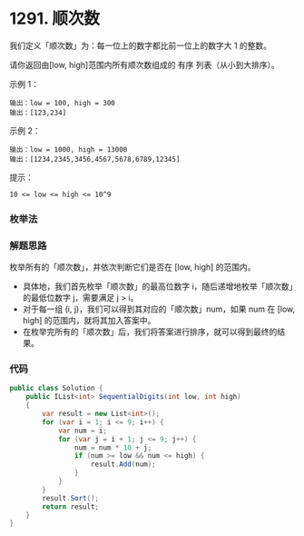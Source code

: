 # 1291. 顺次数
我们定义「顺次数」为：每一位上的数字都比前一位上的数字大 1 的整数。

请你返回由[low, high]范围内所有顺次数组成的 有序 列表（从小到大排序）。

示例 1：
```
输出：low = 100, high = 300
输出：[123,234]
```
示例 2：
```
输出：low = 1000, high = 13000
输出：[1234,2345,3456,4567,5678,6789,12345]
```

提示：
```
10 <= low <= high <= 10^9
```
### 枚举法
### 解题思路
枚举所有的「顺次数」，并依次判断它们是否在 [low, high] 的范围内。
+ 具体地，我们首先枚举「顺次数」的最高位数字 i，随后递增地枚举「顺次数」的最低位数字 j，需要满足 j > i。
+ 对于每一组 (i, j)，我们可以得到其对应的「顺次数」num，如果 num 在 [low, high] 的范围内，就将其加入答案中。
+ 在枚举完所有的「顺次数」后，我们将答案进行排序，就可以得到最终的结果。

### 代码
```csharp
public class Solution {
    public IList<int> SequentialDigits(int low, int high)
    {
        var result = new List<int>();
        for (var i = 1; i <= 9; i++) {
            var num = i;
            for (var j = i + 1; j <= 9; j++) {
                num = num * 10 + j;
                if (num >= low && num <= high) {
                    result.Add(num);
                }
            }
        }
        result.Sort();
        return result;
    }
}
```
